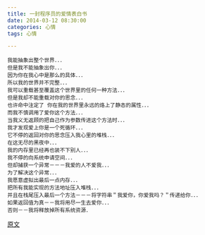 ```yaml
---
title: 一封程序员的爱情表白书
date: 2014-03-12 08:30:00
categories: 心情
tags: 心情

---
```



	我能抽象出整个世界．．．
	但是我不能抽象出你．．．
	因为你在我心中是那么的具体．．．
	所以我的世界并不完整．．．
	我可以重载甚至覆盖这个世界里的任何一种方法．．．
	但是我却不能重载对你的思念．．．
	也许命中注定了 你在我的世界里永远的烙上了静态的属性．．．
	而我不慎调用了爱你这个方法．．．
	当我义无返顾的把自己作为参数传进这个方法时．．．
	我才发现爱上你是一个死循环．．．
	它不停的返回对你的思念压入我心里的堆栈．．．
	在这无尽的黑夜中．．．
	我的内存里已经再也装不下别人．．．
	我不停的向系统申请空间．．．
	但却捕获一个异常－－－我爱的人不爱我．．．
	为了解决这个异常．．．
	我愿意虚拟出最后一点内存．．．
	把所有我能实现的方法地址压入堆栈．．．
	并且在栈尾压入最后一个方法－－－将字符串＂我爱你，你爱我吗？＂传递给你．．．
	如果返回值为真－－我将用尽一生去爱你．．．
	否则－－我将释放掉所有系统资源．

[原文](http://javacrazyer.iteye.com/blog/679519)